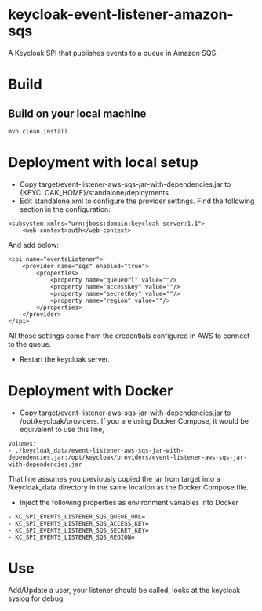 # keycloak-event-listener-amazon-sqs

A Keycloak SPI that publishes events to a queue in Amazon SQS.

# Build

## Build on your local machine

```
mvn clean install
```

# Deployment with local setup

* Copy target/event-listener-aws-sqs-jar-with-dependencies.jar to {KEYCLOAK_HOME}/standalone/deployments
* Edit standalone.xml to configure the provider settings. Find the following
  section in the configuration:

```
<subsystem xmlns="urn:jboss:domain:keycloak-server:1.1">
    <web-context>auth</web-context>
```

And add below:

```
<spi name="eventsListener">
    <provider name="sqs" enabled="true">
        <properties>
            <property name="queueUrl" value=""/>
            <property name="accessKey" value=""/>
            <property name="secretKey" value=""/>
            <property name="region" value=""/>
        </properties>
    </provider>
</spi>
```
All those settings come from the credentials configured in AWS to connect to the queue.

* Restart the keycloak server.

# Deployment with Docker

* Copy target/event-listener-aws-sqs-jar-with-dependencies.jar to /opt/keycloak/providers. If you are using Docker Compose, it would be equivalent to use this line,

```
volumes:
- ./keycloak_data/event-listener-aws-sqs-jar-with-dependencies.jar:/opt/keycloak/providers/event-listener-aws-sqs-jar-with-dependencies.jar
```

That line assumes you previously copied the jar from target into a /keycloak_data directory in the same location as the Docker Compose file.

* Inject the following properties as environment variables into Docker

```
- KC_SPI_EVENTS_LISTENER_SQS_QUEUE_URL=
- KC_SPI_EVENTS_LISTENER_SQS_ACCESS_KEY=
- KC_SPI_EVENTS_LISTENER_SQS_SECRET_KEY=
- KC_SPI_EVENTS_LISTENER_SQS_REGION=
```

# Use
Add/Update a user, your listener should be called, looks at the keycloak syslog for debug.
